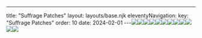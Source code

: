 ---
title: "Suffrage Patches"
layout: layouts/base.njk
eleventyNavigation:
  key: "Suffrage Patches"
  order: 10
date: 2024-02-01
---![](https://s3.eu-west-1.amazonaws.com/jessicaakerman.com/People50%.jpg)![](https://s3.eu-west-1.amazonaws.com/jessicaakerman.com/trio.jpg)![](http://images.squarespace-cdn.com/content/v1/570e284d4c2f85f6fd8df7c9/1540745810759-05R445OY4XAOREIDEAW4/Irish+Women.jpg)![](https://s3.eu-west-1.amazonaws.com/jessicaakerman.com/December-Adelaide-web.jpg)![](https://s3.eu-west-1.amazonaws.com/jessicaakerman.com/RosaMayBillinghurst-thumbsq.jpg)![](https://s3.eu-west-1.amazonaws.com/jessicaakerman.com/November-MarchoftheWomen-sq.jpg)![](https://s3.eu-west-1.amazonaws.com/jessicaakerman.com/Shewillprovidesq2.jpg)![](https://s3.eu-west-1.amazonaws.com/jessicaakerman.com/SophiaDuleepSinghMaypatch50%.jpg)![](http://images.squarespace-cdn.com/content/v1/570e284d4c2f85f6fd8df7c9/1543861841530-YSDFLKRZ2COS5FJK417F/Green+Patch+square.jpg)![](https://s3.eu-west-1.amazonaws.com/jessicaakerman.com/Allpatches-web.jpg)![](https://s3.eu-west-1.amazonaws.com/jessicaakerman.com/MensLeagueforWomensSuffrage50.jpg)![](https://s3.eu-west-1.amazonaws.com/jessicaakerman.com/Millicent-January-Suffrage-patch.jpg)
